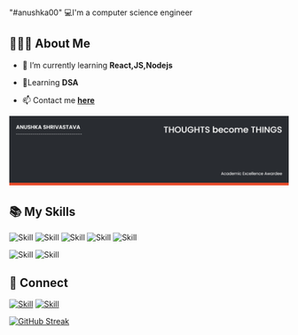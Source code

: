 "#anushka00" 
💻I'm a computer science engineer


## 👩🏼‍💻 About Me


- 🌱 I’m currently learning **React,JS,Nodejs**

-  🤖Learning **DSA** 

- 📫  Contact me **[here](anushkashrivastava22@gmail.com)**


![Anushka's Cover](./cover.png)

## 📚 My Skills

<!-- [![Top Langs](https://github-readme-stats.vercel.app/api/top-langs/?username=Jaagrav&layout=compact&show_icons=true&theme=dark)](https://github.com/Jaagrav/Jaagrav) -->

![Skill](https://img.shields.io/badge/HTML5-E34F26?style=for-the-badge&logo=html5&logoColor=white)
![Skill](https://img.shields.io/badge/CSS3-1572B6?style=for-the-badge&logo=css3&logoColor=white)
![Skill](https://img.shields.io/badge/Java-ED8B00?style=for-the-badge&logo=java&logoColor=white)
![Skill](https://img.shields.io/badge/Markdown-000000?style=for-the-badge&logo=markdown&logoColor=white)
![Skill](https://img.shields.io/badge/Git-F05032?style=for-the-badge&logo=git&logoColor=white)

![Skill](https://img.shields.io/badge/Visual_Studio_Code-0078D4?style=for-the-badge&logo=visual%20studio%20code&logoColor=white)
![Skill](https://img.shields.io/badge/Microsoft_Office-D83B01?style=for-the-badge&logo=microsoft-office&logoColor=white)

## 🤝 Connect

[![Skill](https://img.shields.io/badge/LinkedIn-0077B5?style=for-the-badge&logo=linkedin&logoColor=white)](https://www.linkedin.com/in/anushka-shrivastava-6a278b191/)
[![Skill](https://img.shields.io/badge/GitHub-100000?style=for-the-badge&logo=github&logoColor=white)](https://github.com/anushka00)

[![GitHub Streak](https://streak-stats.demolab.com/?user=anushka00)](https://git.io/streak-stats)
